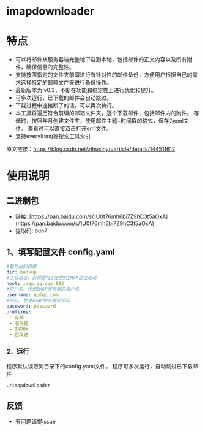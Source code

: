 # imapdownloader

# 特点
* 可以将邮件从服务器端完整地下载到本地，包括邮件的正文内容以及所有附件，确保信息的完整性。
* 支持按照指定的文件夹前缀进行有针对性的邮件备份，方便用户根据自己的需求选择特定的邮箱文件夹进行备份操作。
* 最新版本为 v0.3，不断在功能和稳定性上进行优化和提升。
* 可多次运行，已下载的邮件会自动跳过。
* 下载过程中连接断了的话，可以再次执行。
* 本工具将遍历符合前缀的邮箱文件夹，逐个下载邮件，包括邮件内的附件。
  存储时，按照年月创建文件夹，使用邮件主题+时间戳的格式，保存为eml文件。
  查看时可以直接双击打开eml文件。
* 支持everything等搜索工具索引


原文链接：https://blog.csdn.net/zihuxinyu/article/details/144511612

# 使用说明
## 二进制包
* 链接: [https://pan.baidu.com/s/1U0t76mh6bi7Z9hC3t5aOxA](https://pan.baidu.com/s/1U0t76mh6bi7Z9hC3t5aOxA)
* 提取码: bun7 

## 1、填写配置文件 config.yaml
```yaml
#要导出的目录
dir: backup
#主机地址，必须是TLS加密的IMAP协议地址
host: imap.qq.com:993
#用户名，登录IMAP服务器的用户名
username: qq@qq.com
#密码，登录IMAP服务器的密码
password: password
prefixes:
 - 存档
 - 收件箱
 - INBOX
 - 已发送
```
### 2、运行
程序默认读取同目录下的config.yaml文件。
程序可多次运行，自动跳过已下载邮件
```shell
./imapdownloader
```


## 反馈
* 有问题请提issue

